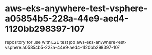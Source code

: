 # aws-eks-anywhere-test-vsphere-a05854b5-228a-44e9-aed4-1120bb298397-107
repository for use with E2E test job aws-eks-anywhere-test-vsphere:a05854b5-228a-44e9-aed4-1120bb298397-107
